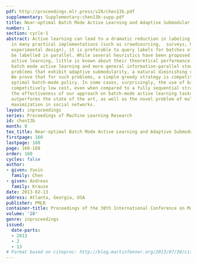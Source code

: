 ```yaml
---
pdf: http://proceedings.mlr.press/v28/chen13b.pdf
supplementary: Supplementary:chen13b-supp.pdf
title: Near-optimal Batch Mode Active Learning and Adaptive Submodular Optimization
number: 1
section: cycle-1
abstract: Active learning can lead to a dramatic reduction in labeling effort. However,
  in many practical implementations (such as crowdsourcing,  surveys, high-throughput
  experimental design), it is preferable to query labels for batches of examples to
  be labelled in parallel. While several heuristics have been proposed for batch-mode
  active learning, little is known about their theoretical performance.    We consider
  batch mode active learning and more general information-parallel stochastic optimization
  problems that exhibit adaptive submodularity, a natural diminishing returns condition.
  We prove that for such problems, a simple greedy strategy is competitive with the
  optimal batch-mode policy. In some cases, surprisingly, the use of batches incurs
  competitively low cost, even when compared to a fully sequential strategy. We demonstrate
  the effectiveness of our approach on batch-mode active learning tasks, where it
  outperforms the state of the art, as well as the novel problem of multi-stage influence
  maximization in social networks.
layout: inproceedings
series: Proceedings of Machine Learning Research
id: chen13b
month: 0
tex_title: Near-optimal Batch Mode Active Learning and Adaptive Submodular Optimization
firstpage: 160
lastpage: 168
page: 160-168
order: 160
cycles: false
author:
- given: Yuxin
  family: Chen
- given: Andreas
  family: Krause
date: 2013-02-13
address: Atlanta, Georgia, USA
publisher: PMLR
container-title: Proceedings of the 30th International Conference on Machine Learning
volume: '28'
genre: inproceedings
issued:
  date-parts:
  - 2013
  - 2
  - 13
# Format based on citeproc: http://blog.martinfenner.org/2013/07/30/citeproc-yaml-for-bibliographies/
---
```

